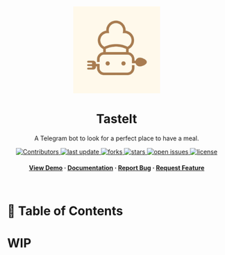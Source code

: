 <div align="center">

  <img src="assets/tasteit.png" alt="logo" width="200" height="auto" />
  <h1>TasteIt</h1>
  
  <p>
    A Telegram bot to look for a perfect place to have a meal.
  </p>
  
  
<!-- Badges -->
<p>
  <a href="https://github.com/paolopertino/TasteIt/graphs/contributors">
    <img src="https://img.shields.io/github/contributors/paolopertino/TasteIt" alt="Contributors" />
  </a>
  <a href="">
    <img src="https://img.shields.io/github/last-commit/paolopertino/TasteIt" alt="last update" />
  </a>
  <a href="https://github.com/paolopertino/TasteIt/network/members">
    <img src="https://img.shields.io/github/forks/paolopertino/TasteIt" alt="forks" />
  </a>
  <a href="https://github.com/paolopertino/TasteIt/stargazers">
    <img src="https://img.shields.io/github/stars/paolopertino/TasteIt" alt="stars" />
  </a>
  <a href="https://github.com/paolopertino/TasteIt/issues/">
    <img src="https://img.shields.io/github/issues/paolopertino/TasteIt" alt="open issues" />
  </a>
  <a href="https://github.com/paolopertino/TasteIt/blob/master/LICENSE">
    <img src="https://img.shields.io/github/license/paolopertino/TasteIt.svg" alt="license" />
  </a>
</p>
   
<h4>
    <a href="https://github.com/paolopertino/TasteIt/">View Demo</a>
  <span> · </span>
    <a href="https://github.com/paolopertino/TasteIt/blob/main/documentation/tasteit_report.pdf">Documentation</a>
  <span> · </span>
    <a href="https://github.com/paolopertino/TasteIt/issues/">Report Bug</a>
  <span> · </span>
    <a href="mailto:paolo.pertino@mail.polimi.it">Request Feature</a>
  </h4>
</div>

<br />

<!-- Table of Contents -->
# :notebook_with_decorative_cover: Table of Contents

# WIP